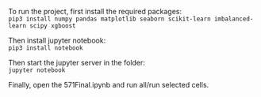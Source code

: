 To run the project, first install the required packages:\
`
pip3 install numpy pandas matplotlib seaborn scikit-learn imbalanced-learn scipy xgboost
`

Then install jupyter notebook:\
`
pip3 install notebook
`

Then start the jupyter server in the folder:\
`
jupyter notebook
`

Finally, open the 571Final.ipynb and run all/run selected cells.  
